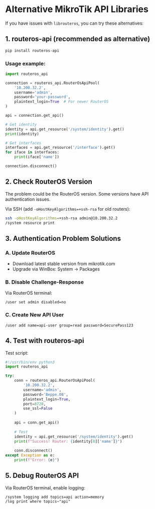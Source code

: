 # Alternative MikroTik API Libraries

If you have issues with `librouteros`, you can try these alternatives:

## 1. routeros-api (recommended as alternative)

```bash
pip install routeros-api
```

### Usage example:

```python
import routeros_api

connection = routeros_api.RouterOsApiPool(
    '10.200.32.2',
    username='admin',
    password='your-password',
    plaintext_login=True  # For newer RouterOS
)

api = connection.get_api()

# Get identity
identity = api.get_resource('/system/identity').get()
print(identity)

# Get interfaces
interfaces = api.get_resource('/interface').get()
for iface in interfaces:
    print(iface['name'])

connection.disconnect()
```

## 2. Check RouterOS Version

The problem could be the RouterOS version. Some versions have API authentication issues.

Via SSH (add `-oHostKeyAlgorithms=+ssh-rsa` for old routers):
```bash
ssh -oHostKeyAlgorithms=+ssh-rsa admin@10.200.32.2
/system resource print
```

## 3. Authentication Problem Solutions

### A. Update RouterOS
- Download latest stable version from mikrotik.com
- Upgrade via WinBox: System → Packages

### B. Disable Challenge-Response
Via RouterOS terminal:
```
/user set admin disabled=no
```

### C. Create New API User
```
/user add name=api-user group=read password=SecurePass123
```

## 4. Test with routeros-api

Test script:

```python
#!/usr/bin/env python3
import routeros_api

try:
    conn = routeros_api.RouterOsApiPool(
        '10.200.32.2',
        username='admin',
        password='Beppe.08',
        plaintext_login=True,
        port=8728,
        use_ssl=False
    )
    
    api = conn.get_api()
    
    # Test
    identity = api.get_resource('/system/identity').get()
    print(f"Success! Router: {identity[0]['name']}")
    
    conn.disconnect()
except Exception as e:
    print(f"Error: {e}")
```

## 5. Debug RouterOS API

Via RouterOS terminal, enable logging:
```
/system logging add topics=api action=memory
/log print where topics~"api"
```
